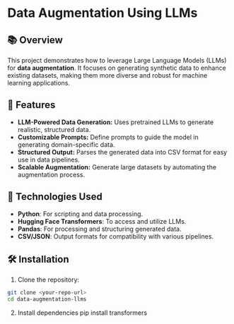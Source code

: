 # Data Augmentation Using LLMs

## 📚 Overview
This project demonstrates how to leverage Large Language Models (LLMs) for **data augmentation**. It focuses on generating synthetic data to enhance existing datasets, making them more diverse and robust for machine learning applications.

## 🚀 Features
- **LLM-Powered Data Generation:** Uses pretrained LLMs to generate realistic, structured data.
- **Customizable Prompts:** Define prompts to guide the model in generating domain-specific data.
- **Structured Output:** Parses the generated data into CSV format for easy use in data pipelines.
- **Scalable Augmentation:** Generate large datasets by automating the augmentation process.

## 🔧 Technologies Used
- **Python**: For scripting and data processing.
- **Hugging Face Transformers**: To access and utilize LLMs.
- **Pandas**: For processing and structuring generated data.
- **CSV/JSON**: Output formats for compatibility with various pipelines.

## 🛠️ Installation
1. Clone the repository:
```bash
git clone <your-repo-url>
cd data-augmentation-llms
```

2. Install dependencies
pip install transformers 
